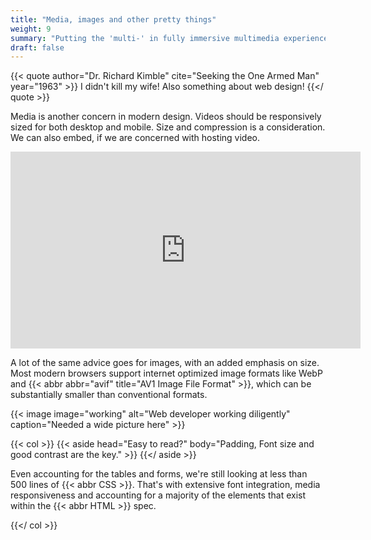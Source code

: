 ```yaml
---
title: "Media, images and other pretty things"
weight: 9
summary: "Putting the 'multi-' in fully immersive multimedia experience."
draft: false
---
```


{{< quote author="Dr. Richard Kimble" cite="Seeking the One Armed Man" year="1963" >}}
I didn't kill my wife! Also something about web design!
{{</ quote >}}

Media is another concern in modern design. Videos should be responsively sized for both desktop and
mobile. Size and compression is a consideration. We can also embed, if we are concerned with hosting
video.

<iframe width="560" height="315" src="https://www.youtube.com/embed/RzX-fx_GhrM"
    title="YouTube video player - Harrison Ford Already Works Around the Clock" frameborder="0"
    loading="lazy" allowfullscreen></iframe>


A lot of the same advice goes for images, with an added emphasis on size. Most modern browsers support
internet optimized image formats like WebP and {{< abbr abbr="avif" title="AV1 Image File Format" >}}, which can be
substantially smaller than conventional formats.

{{< image image="working" alt="Web developer working diligently" caption="Needed a wide picture here" >}}

{{< col >}}
    {{< aside head="Easy to read?" body="Padding, Font size and good contrast are the key." >}}
    {{</ aside >}}
        <p>
            Even accounting for the tables and forms, we're still looking at less than 500 lines of {{< abbr CSS >}}. That's with
            extensive font integration, media responsiveness and accounting for a majority of the elements that
            exist within the {{< abbr HTML >}} spec.
        </p>
{{</ col >}}
